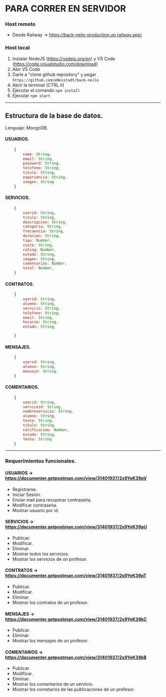 # PARA CORRER EN SERVIDOR

### Host remoto
* Desde Railway -> https://back-neilo-production.up.railway.app/

### Host local

1. Instalar NodeJS (https://nodejs.org/en) y VS Code (https://code.visualstudio.com/download)
2. Abir VS Code
3. Darle a "clone github repository" y pegar `https://github.com/eNeistadt/back-neilo`
4. Abrir la terminal (CTRL ñ)
5. Ejecutar el comando `npm install`
6. Ejecutar `npm start`

---

## Estructura de la base de datos.

Lenguaje: MongoDB.

#### USUARIOS.

```javascript
    {
        name: String,
        email: String,
        password: String,
        telefono: String,
        titulo: String,
        experiencia: String,
        imagen: String
    }
```

#### SERVICIOS.

```javascript
    {
        userid: String,
        titulo: String,
        descripcion: String,
        categoria: String,
        frecuencia: String,
        duracion: String,
        tipo: Number,
        costo: String,
        rating: Number,
        estado: String,
        imagen: String,
        comentarios: Number,
        total: Number,
    }
```

#### CONTRATOS.

```javascript
    {
        userid: String,
        alumno: String,
        servicio: String,
        telefono: String,
        email: String,
        horario: String,
        estado: String,

    }
```

#### MENSAJES.

```javascript
    {
        userid: String,
        alumno: String,
        mensaje: String,
    }
```

#### COMENTARIOS.

```javascript
    {
        userid: String,
        serviceid: String,
        nombreservicio: String,
        alumno: String,
        texto: String,
        titulo: String,
        calificacion: Number,
        estado: String,
        fecha: String
    }
```
---

### Requerimientos funcionales.

#### USUARIOS -> https://documenter.getpostman.com/view/31401937/2s9YeK39pV
* Registrarse.
* Iniciar Sesión.
* Enviar mail para recuperar contraseña.
* Modificar contraseña.
* Mostrar usuario por id.

#### SERVICIOS -> https://documenter.getpostman.com/view/31401937/2s9YeK39pU
* Publicar.
* Modificar.
* Eliminar.
* Mostrar todos los servicios.
* Mostrar los servicios de un profesor.

#### CONTRATOS -> https://documenter.getpostman.com/view/31401937/2s9YeK39pT
* Publicar.
* Modificar.
* Eliminar.
* Mostrar los contratos de un profesor.

#### MENSAJES -> https://documenter.getpostman.com/view/31401937/2s9YeK39kC
* Publicar.
* Eliminar.
* Mostrar los mensajes de un profesor.

#### COMENTARIOS -> https://documenter.getpostman.com/view/31401937/2s9YeK39kB
* Publicar.
* Modificar.
* Eliminar.
* Mostrar los comentarios de un servicio.
* Mostrar los cometarios de las publicaciones de un profesor.